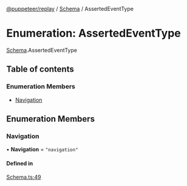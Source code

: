 [@puppeteer/replay](../README.md) / [Schema](../modules/Schema.md) / AssertedEventType

# Enumeration: AssertedEventType

[Schema](../modules/Schema.md).AssertedEventType

## Table of contents

### Enumeration Members

- [Navigation](Schema.AssertedEventType.md#navigation)

## Enumeration Members

### Navigation

• **Navigation** = `"navigation"`

#### Defined in

[Schema.ts:49](https://github.com/puppeteer/replay/blob/main/src/Schema.ts#L49)

